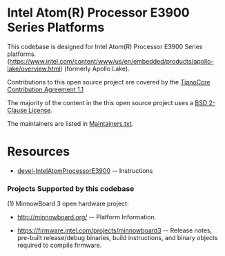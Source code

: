 #   Intel Atom(R) Processor E3900 Series Platforms

This codebase is designed for Intel Atom(R) Processor E3900 Series platforms.(https://www.intel.com/content/www/us/en/embedded/products/apollo-lake/overview.html) (formerly Apollo Lake).

Contributions to this open source project are covered by the
[TianoCore Contribution Agreement 1.1](Contributions.txt)

The majority of the content in the this open source project uses a
[BSD 2-Clause License](License.txt).

The maintainers are listed in [Maintainers.txt](Maintainers.txt).

# Resources

* [devel-IntelAtomProcessorE3900](Platform/ReadMe.MD) -- Instructions

### Projects Supported by this codebase

  (1) MinnowBoard 3 open hardware project:

   * http://minnowboard.org/ -- Platform Information.

   * https://firmware.intel.com/projects/minnowboard3 -- Release notes, pre-built release/debug binaries, build instructions, and binary objects required to compile firmware.